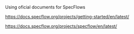 Using oficial documents for SpecFlows 

https://docs.specflow.org/projects/getting-started/en/latest/

https://docs.specflow.org/projects/specflow/en/latest/
